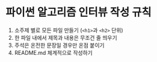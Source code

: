 # 파이썬 알고리즘 인터뷰 작성 규칙

1. 소주제 별로 모든 파일 만들기 (`<h1>`과 `<h2>` 단위)
2. 한 파일 내에서 제목과 내용은 무조건 줄 띄우기
3. 주석은 온전한 문장일 경우만 온점 붙이기
4. README.md 체계적으로 작성하기